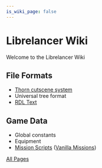 ```yaml
---
is_wiki_page: false
---
```

# Librelancer Wiki

Welcome to the Librelancer Wiki



## File Formats

- [Thorn cutscene system](wiki/thorn.md)
- Universal tree format
- [RDL Text](wiki/rdl.md)

## Game Data

- Global constants
- Equipment
- [Mission Scripts](wiki/mission-scripts.md) ([Vanilla Missions](wiki/vanilla-missions.md))


[All Pages](allpages.md)
